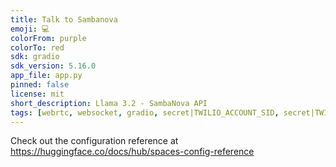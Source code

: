 ```yaml
---
title: Talk to Sambanova
emoji: 💻
colorFrom: purple
colorTo: red
sdk: gradio
sdk_version: 5.16.0
app_file: app.py
pinned: false
license: mit
short_description: Llama 3.2 - SambaNova API
tags: [webrtc, websocket, gradio, secret|TWILIO_ACCOUNT_SID, secret|TWILIO_AUTH_TOKEN, secret|SAMBANOVA_API_KEY]
---
```


Check out the configuration reference at https://huggingface.co/docs/hub/spaces-config-reference